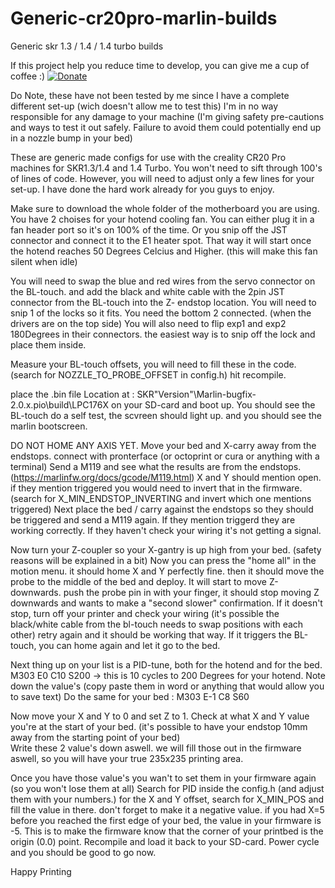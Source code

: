 # Generic-cr20pro-marlin-builds
Generic skr 1.3 / 1.4 / 1.4 turbo builds

If this project help you reduce time to develop, you can give me a cup of coffee :)
[![Donate](https://img.shields.io/badge/Donate-PayPal-green.svg)](https://paypal.me/JDassen)

Do Note, these have not been tested by me since I have a complete different set-up (wich doesn't allow me to test this) 
I'm in no way responsible for any damage to your machine (I'm giving safety pre-cautions and ways to test it out safely. Failure to avoid them could potentially end up in a nozzle bump in your bed)

These are generic made configs for use with the creality CR20 Pro machines for SKR1.3/1.4 and 1.4 Turbo.
You won't need to sift through 100's of lines of code.
However, you will need to adjust only a few lines for your set-up. I have done the hard work already for you guys to enjoy.

Make sure to download the whole folder of the motherboard you are using.
You have 2 choises for your hotend cooling fan. You can either plug it in a fan header port so it's on 100% of the time. Or you snip off the JST connector and connect it to the E1 heater spot.
That way it will start once the hotend reaches 50 Degrees Celcius and Higher. (this will make this fan silent when idle)

You will need to swap the blue and red wires from the servo connector on the BL-touch. and add the black and white cable with the 2pin JST connector from the BL-touch into the Z- endstop location.
You will need to snip 1 of the locks so it fits. You need the bottom 2 connected. (when the drivers are on the top side) 
You will also need to flip exp1 and exp2 180Degrees in their connectors. the easiest way is to snip off the lock and place them inside.

Measure your BL-touch offsets, you will need to fill these in the code. (search for NOZZLE_TO_PROBE_OFFSET in config.h) hit recompile.

place the .bin file Location at : SKR"Version"\Marlin-bugfix-2.0.x\.pio\build\LPC176X on your SD-card and boot up.
You should see the BL-touch do a self test, the scvreen should light up. and you should see the marlin bootscreen.

DO NOT HOME ANY AXIS YET.
Move your bed and X-carry away from the endstops. connect with pronterface (or octoprint or cura or anything with a terminal)
Send a M119 and see what the results are from the endstops. (https://marlinfw.org/docs/gcode/M119.html)
X and Y should mention open. if they mention triggered you would need to invert that in the firmware. (search for X_MIN_ENDSTOP_INVERTING and invert which one mentions triggered)
Next place the bed / carry against the endstops so they should be triggered and send a M119 again. If they mention triggerd they are working correctly. If they haven't check your wiring it's not getting a signal.

Now turn your Z-coupler so your X-gantry is up high from your bed. (safety reasons will be explained in a bit)
Now you can press the "home all" in the motion menu. it should home X and Y perfectly fine. then it should move the probe to the middle of the bed and deploy.
It will start to move Z-downwards. push the probe pin in with your finger, it should stop moving Z downwards and wants to make a "second slower" confirmation.
If it doesn't stop, turn off your printer and check your wiring (it's possible the black/white cable from the bl-touch needs to swap positions with each other)
retry again and it should be working that way.
If it triggers the BL-touch, you can home again and let it go to the bed.

Next thing up on your list is a PID-tune, both for the hotend and for the bed.
M303 E0 C10 S200 -> this is 10 cycles to 200 Degrees for your hotend. Note down the value's (copy paste them in word or anything that would allow you to save text)
Do the same for your bed : M303 E-1 C8 S60

Now move your X and Y to 0 and set Z to 1.
Check at what X and Y value you're at the start of your bed. (it's possible to have your endstop 10mm away from the starting point of your bed)\
Write these 2 value's down aswell. we will fill those out in the firmware aswell, so you will have your true 235x235 printing area.

Once you have those value's you wan't to set them in your firmware again (so you won't lose them at all)
Search for PID inside the config.h (and adjust them with your numbers.) 
for the X and Y offset, search for X_MIN_POS and fill the value in there. don't forget to make it a negative value. if you had X=5 before you reached the first edge of your bed, the value in your firmware is -5.
This is to make the firmware know that the corner of your printbed is the origin (0.0) point.
Recompile and load it back to your SD-card.
Power cycle and you should be good to go now.

Happy Printing


